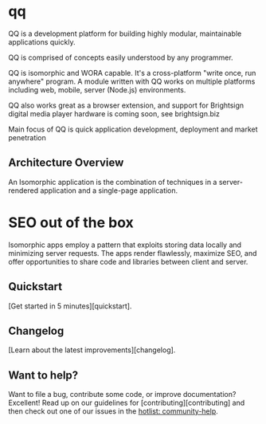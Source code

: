 # qq
QQ is a development platform for building highly modular, maintainable applications quickly.

QQ is comprised of concepts easily understood by any programmer.

QQ is isomorphic and WORA capable. It's a cross-platform "write once, run anywhere" program. A module written with QQ works on multiple platforms including web, mobile, server (Node.js) environments.

QQ also works great as a browser extension, and support for Brightsign digital media player hardware is coming soon, see brightsign.biz

Main focus of QQ is quick application development, deployment and market penetration

## Architecture Overview

An Isomorphic application is the combination of techniques in a server-rendered application and a single-page application.

# SEO out of the box
Isomorphic apps employ a pattern that exploits storing data locally and minimizing server requests. The apps render flawlessly, maximize SEO, and offer opportunities to share code and libraries between client and server.

## Quickstart

[Get started in 5 minutes][quickstart].


## Changelog

[Learn about the latest improvements][changelog]. 


## Want to help?

Want to file a bug, contribute some code, or improve documentation? Excellent! Read up on our
guidelines for [contributing][contributing] and then check out one of our issues in the [hotlist: community-help](https://github.com/jsmuster/qq/labels/hotlist%3A%20community-help).
